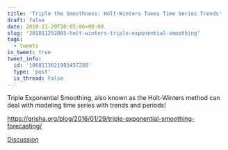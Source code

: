 ```yaml
---
title: 'Triple the Smoothness: Holt-Winters Tames Time Series Trends'
draft: false
date: 2018-11-29T20:05:06+00:00
slug: '201811292005-holt-winters-triple-exponential-smoothing'
tags:
  - tweets
is_tweet: true
tweet_info:
  id: '1068113621983457280'
  type: 'post'
  is_thread: False
---
```




Triple Exponential Smoothing, also known as the Holt-Winters method can deal with modeling time series with trends and periods!

<https://grisha.org/blog/2016/01/29/triple-exponential-smoothing-forecasting/>

[Discussion](https://x.com/sytelus/status/1068113621983457280)
